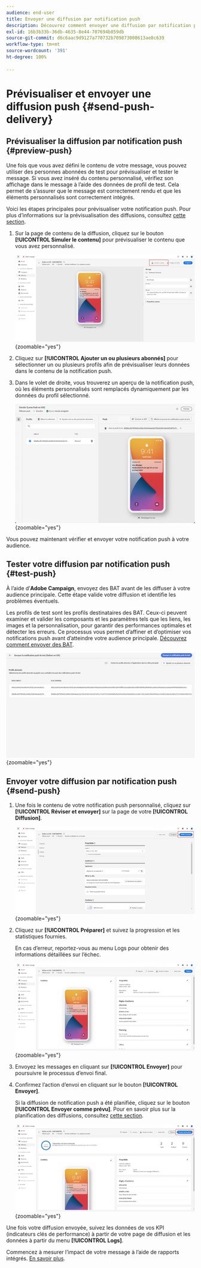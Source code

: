 ```yaml
---
audience: end-user
title: Envoyer une diffusion par notification push
description: Découvrez comment envoyer une diffusion par notification push dans Adobe Campaign Web.
exl-id: 16b3b33b-36db-4635-8e44-707694b859db
source-git-commit: d6c6aac9d9127a770732b709873008613ae8c639
workflow-type: tm+mt
source-wordcount: '391'
ht-degree: 100%

---
```


# Prévisualiser et envoyer une diffusion push {#send-push-delivery}

## Prévisualiser la diffusion par notification push {#preview-push}

Une fois que vous avez défini le contenu de votre message, vous pouvez utiliser des personnes abonnées de test pour prévisualiser et tester le message. Si vous avez inséré du contenu personnalisé, vérifiez son affichage dans le message à l’aide des données de profil de test. Cela permet de s’assurer que le message est correctement rendu et que les éléments personnalisés sont correctement intégrés.

Voici les étapes principales pour prévisualiser votre notification push. Pour plus d’informations sur la prévisualisation des diffusions, consultez [cette section](../preview-test/preview-content.md).

1. Sur la page de contenu de la diffusion, cliquez sur le bouton **[!UICONTROL Simuler le contenu]** pour prévisualiser le contenu que vous avez personnalisé.

   ![Prévisualisation de contenu personnalisé dans la page de contenu de la diffusion](assets/push_send_1.png){zoomable="yes"}

1. Cliquez sur **[!UICONTROL Ajouter un ou plusieurs abonnés]** pour sélectionner un ou plusieurs profils afin de prévisualiser leurs données dans le contenu de la notification push.

   <!--Once your test subscribers are selected, click **[!UICONTROL Select]**.
    ![](assets/push_send_5.png){zoomable="yes"}-->

1. Dans le volet de droite, vous trouverez un aperçu de la notification push, où les éléments personnalisés sont remplacés dynamiquement par les données du profil sélectionné.

   ![Volet d’aperçu présentant les éléments personnalisés remplacés par des données de profil](assets/push_send_7.png){zoomable="yes"}

Vous pouvez maintenant vérifier et envoyer votre notification push à votre audience.

## Tester votre diffusion par notification push {#test-push}

À l’aide d’**Adobe Campaign**, envoyez des BAT avant de les diffuser à votre audience principale. Cette étape valide votre diffusion et identifie les problèmes éventuels.

Les profils de test sont les profils destinataires des BAT. Ceux-ci peuvent examiner et valider les composants et les paramètres tels que les liens, les images et la personnalisation, pour garantir des performances optimales et détecter les erreurs. Ce processus vous permet d’affiner et d’optimiser vos notifications push avant d’atteindre votre audience principale. [Découvrez comment envoyer des BAT](../preview-test/test-deliveries.md#subscribers).

![Test de la diffusion des notifications push avec les destinataires du BAT](assets/push_send_6.png){zoomable="yes"}

## Envoyer votre diffusion par notification push {#send-push}

1. Une fois le contenu de votre notification push personnalisé, cliquez sur **[!UICONTROL Réviser et envoyer]** sur la page de votre **[!UICONTROL Diffusion]**.

   ![Bouton Vérifier et envoyer sur la page de diffusion](assets/push_send_2.png){zoomable="yes"}

1. Cliquez sur **[!UICONTROL Préparer]** et suivez la progression et les statistiques fournies.

   En cas d’erreur, reportez-vous au menu Logs pour obtenir des informations détaillées sur l’échec.

   ![Suivi des progrès de la préparation et des statistiques](assets/push_send_3.png){zoomable="yes"}

1. Envoyez les messages en cliquant sur **[!UICONTROL Envoyer]** pour poursuivre le processus d’envoi final.

1. Confirmez l’action d’envoi en cliquant sur le bouton **[!UICONTROL Envoyer]**.

   Si la diffusion de notification push a été planifiée, cliquez sur le bouton **[!UICONTROL Envoyer comme prévu]**. Pour en savoir plus sur la planification des diffusions, consultez [cette section](../msg/gs-messages.md#schedule-the-delivery-sending).

   ![Bouton Envoyer comme prévu pour la diffusion de notifications push planifiée](assets/push_send_4.png){zoomable="yes"}

Une fois votre diffusion envoyée, suivez les données de vos KPI (indicateurs clés de performance) à partir de votre page de diffusion et les données à partir du menu **[!UICONTROL Logs]**.

Commencez à mesurer l’impact de votre message à l’aide de rapports intégrés. [En savoir plus](../reporting/push-report.md).